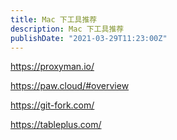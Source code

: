 ```yaml
---
title: Mac 下工具推荐
description: Mac 下工具推荐
publishDate: "2021-03-29T11:23:00Z"
---
```


https://proxyman.io/

https://paw.cloud/#overview

https://git-fork.com/

https://tableplus.com/

